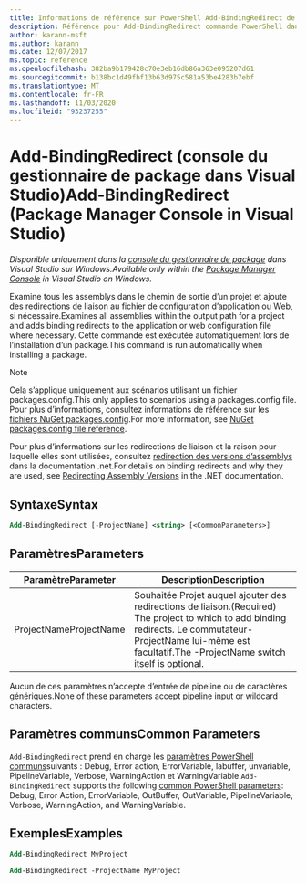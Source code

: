 ```yaml
---
title: Informations de référence sur PowerShell Add-BindingRedirect de NuGet
description: Référence pour Add-BindingRedirect commande PowerShell dans la console du gestionnaire de package NuGet dans Visual Studio.
author: karann-msft
ms.author: karann
ms.date: 12/07/2017
ms.topic: reference
ms.openlocfilehash: 382ba9b179428c70e3eb16db86a363e095207d61
ms.sourcegitcommit: b138bc1d49fbf13b63d975c581a53be4283b7ebf
ms.translationtype: MT
ms.contentlocale: fr-FR
ms.lasthandoff: 11/03/2020
ms.locfileid: "93237255"
---
```

# <a name="add-bindingredirect-package-manager-console-in-visual-studio"></a><span data-ttu-id="61ce4-103">Add-BindingRedirect (console du gestionnaire de package dans Visual Studio)</span><span class="sxs-lookup"><span data-stu-id="61ce4-103">Add-BindingRedirect (Package Manager Console in Visual Studio)</span></span>

<span data-ttu-id="61ce4-104">*Disponible uniquement dans la [console du gestionnaire de package](../../consume-packages/install-use-packages-powershell.md) dans Visual Studio sur Windows.*</span><span class="sxs-lookup"><span data-stu-id="61ce4-104">*Available only within the [Package Manager Console](../../consume-packages/install-use-packages-powershell.md) in Visual Studio on Windows.*</span></span>

<span data-ttu-id="61ce4-105">Examine tous les assemblys dans le chemin de sortie d’un projet et ajoute des redirections de liaison au fichier de configuration d’application ou Web, si nécessaire.</span><span class="sxs-lookup"><span data-stu-id="61ce4-105">Examines all assemblies within the output path for a project and adds binding redirects to the application or web configuration file where necessary.</span></span> <span data-ttu-id="61ce4-106">Cette commande est exécutée automatiquement lors de l’installation d’un package.</span><span class="sxs-lookup"><span data-stu-id="61ce4-106">This command is run automatically when installing a package.</span></span>

> [!NOTE]
> <span data-ttu-id="61ce4-107">Cela s’applique uniquement aux scénarios utilisant un fichier packages.config.</span><span class="sxs-lookup"><span data-stu-id="61ce4-107">This only applies to scenarios using a packages.config file.</span></span> <span data-ttu-id="61ce4-108">Pour plus d’informations, consultez informations de référence sur les [fichiers NuGet packages.config](~/reference/packages-config.md).</span><span class="sxs-lookup"><span data-stu-id="61ce4-108">For more information, see [NuGet packages.config file reference](~/reference/packages-config.md).</span></span>

<span data-ttu-id="61ce4-109">Pour plus d’informations sur les redirections de liaison et la raison pour laquelle elles sont utilisées, consultez [redirection des versions d’assemblys](/dotnet/framework/configure-apps/redirect-assembly-versions) dans la documentation .net.</span><span class="sxs-lookup"><span data-stu-id="61ce4-109">For details on binding redirects and why they are used, see [Redirecting Assembly Versions](/dotnet/framework/configure-apps/redirect-assembly-versions) in the .NET documentation.</span></span>

## <a name="syntax"></a><span data-ttu-id="61ce4-110">Syntaxe</span><span class="sxs-lookup"><span data-stu-id="61ce4-110">Syntax</span></span>

```ps
Add-BindingRedirect [-ProjectName] <string> [<CommonParameters>]
```

## <a name="parameters"></a><span data-ttu-id="61ce4-111">Paramètres</span><span class="sxs-lookup"><span data-stu-id="61ce4-111">Parameters</span></span>

| <span data-ttu-id="61ce4-112">Paramètre</span><span class="sxs-lookup"><span data-stu-id="61ce4-112">Parameter</span></span> | <span data-ttu-id="61ce4-113">Description</span><span class="sxs-lookup"><span data-stu-id="61ce4-113">Description</span></span> |
| --- | --- |
| <span data-ttu-id="61ce4-114">ProjectName</span><span class="sxs-lookup"><span data-stu-id="61ce4-114">ProjectName</span></span> | <span data-ttu-id="61ce4-115">Souhaitée Projet auquel ajouter des redirections de liaison.</span><span class="sxs-lookup"><span data-stu-id="61ce4-115">(Required) The project to which to add binding redirects.</span></span> <span data-ttu-id="61ce4-116">Le commutateur-ProjectName lui-même est facultatif.</span><span class="sxs-lookup"><span data-stu-id="61ce4-116">The -ProjectName switch itself is optional.</span></span> |

<span data-ttu-id="61ce4-117">Aucun de ces paramètres n’accepte d’entrée de pipeline ou de caractères génériques.</span><span class="sxs-lookup"><span data-stu-id="61ce4-117">None of these parameters accept pipeline input or wildcard characters.</span></span>

## <a name="common-parameters"></a><span data-ttu-id="61ce4-118">Paramètres communs</span><span class="sxs-lookup"><span data-stu-id="61ce4-118">Common Parameters</span></span>

<span data-ttu-id="61ce4-119">`Add-BindingRedirect` prend en charge les [paramètres PowerShell communs](/powershell/module/microsoft.powershell.core/about/about_commonparameters)suivants : Debug, Error action, ErrorVariable, labuffer, unvariable, PipelineVariable, Verbose, WarningAction et WarningVariable.</span><span class="sxs-lookup"><span data-stu-id="61ce4-119">`Add-BindingRedirect` supports the following [common PowerShell parameters](/powershell/module/microsoft.powershell.core/about/about_commonparameters): Debug, Error Action, ErrorVariable, OutBuffer, OutVariable, PipelineVariable, Verbose, WarningAction, and WarningVariable.</span></span>

## <a name="examples"></a><span data-ttu-id="61ce4-120">Exemples</span><span class="sxs-lookup"><span data-stu-id="61ce4-120">Examples</span></span>

```ps
Add-BindingRedirect MyProject

Add-BindingRedirect -ProjectName MyProject
```